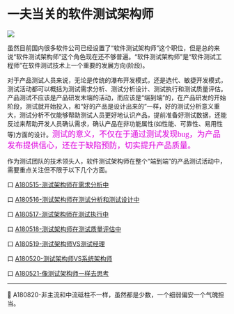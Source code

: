 
# 一夫当关的软件测试架构师

![](https://shen89s.github.io/resFiles/r2/打通任督.jpg)

虽然目前国内很多软件公司已经设置了“软件测试架构师”这个职位，但是总的来说“软件测试架构师”这个角色现在还不够普遍。“软件测试架构师”是“软件测试工程师”在软件测试技术上一个重要的发展方向(阶段)。

对于产品测试人员来说，无论是传统的瀑布开发模式，还是选代、敏捷开发模式，测试活动都可以概括为测试需求分析、测试分析设计、测试执行和测试质量评估。产品测试不应该是产品研发末端的活动，而应该是“端到端”的，在产品研发的开始阶段，测试就开始投入，和“好的产品是设计出来的”一样，好的测试分析意义重大，测试分析不仅能够帮助测试人员更好地认识产品，提前准备好测试数据，还能反过来帮助开发人员确认需求，确认产品在非功能属性(如性能、可靠性、易用性等)方面的设计。<font color="#dd00dd" size="4" face="黑体">测试的意义，不仅在于通过测试发现bug，为产品发布提供信心，还在于缺陷预防，切实提升产品质量。</font>

作为测试团队的技术领头人，软件测试架构师在整个“端到端”的产品测试活动中，需要重点关注但不限于以下几个方面。

口  [A180515-测试架构师在需求分析中](books/测试架构师在需求分析中.md)

口  [A180516-测试架构师在测试分析和测试设计中](books/测试架构师在测试分析和测试设计中.md)

口  [A180517-测试架构师在测试执行中](books/测试架构师在测试执行中.md)

口  [A180518-测试架构师在测试质量评估中](books/测试架构师在测试质量评估中.md)

口  [A180519-测试架构师VS测试经理](books/测试架构师VS测试经理.md)

口  [A180520-测试架构师VS系统架构师](books/测试架构师VS系统架构师.md)

口  [A180521-像测试架构师一样去思考](books/像测试架构师一样去思考.md)

* * *
:bell: A180820-非主流和中流砥柱不一样，虽然都是少数，一个细弱偏安一个气魄担当。

